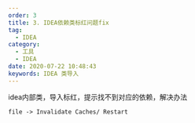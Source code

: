 ```yaml
---
order: 3
title: 3. IDEA依赖类标红问题fix
tag:
  - IDEA
category:
  - 工具
  - IDEA
date: 2020-07-22 10:48:43
keywords: IDEA 类导入
---
```


idea内部类，导入标红，提示找不到对应的依赖，解决办法

`file -> Invalidate Caches/ Restart`
